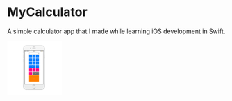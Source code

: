 # MyCalculator
A simple calculator app that I made while learning iOS development in Swift.

<img src="https://github.com/kvyshakh/MyCalculator/blob/master/Calc_View.png" width="25%" height="25%"/>
